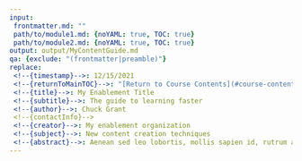 ```yaml
---
input:
 frontmatter.md: ""
 path/to/module1.md: {noYAML: true, TOC: true}
 path/to/module2.md: {noYAML: true, TOC: true}
output: output/MyContentGuide.md
qa: {exclude: "(frontmatter|preamble)"}
replace:
 <!--{timestamp}-->: 12/15/2021
 <!--{returnToMainTOC}-->: "[Return to Course Contents](#course-contents)"
 <!--{title}-->: My Enablement Title
 <!--{subtitle}-->: The guide to learning faster
 <!--{author}-->: Chuck Grant
 <!--{contactInfo}-->
 <!--{creator}-->: My enablement organization
 <!--{subject}-->: New content creation techniques
 <!--{abstract}-->: Aenean sed leo lobortis, mollis sapien id, rutrum ante. Sed vitae pellentesque lorem. Donec dignissim venenatis dolor vulputate scelerisque. Curabitur dapibus mattis dolor, vel iaculis nulla tempus id.
---
```


